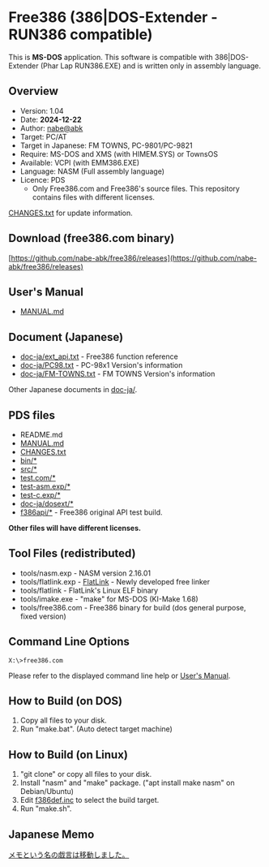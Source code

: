 # Free386 (386|DOS-Extender - RUN386 compatible)

This is **MS-DOS** application.
This software is compatible with 386|DOS-Extender (Phar Lap RUN386.EXE)
 and is written only in assembly language.

## Overview

* Version: 1.04
* Date: **2024-12-22**
* Author: [nabe@abk](https://twitter.com/nabe_abk)
* Target: PC/AT
* Target in Japanese: FM TOWNS, PC-9801/PC-9821
* Require: MS-DOS and XMS (with HIMEM.SYS) or TownsOS
* Available: VCPI (with EMM386.EXE)
* Language: NASM (Full assembly language)
* Licence: PDS
	* Only Free386.com and Free386's source files. This repository contains files with different licenses.

[CHANGES.txt](CHANGES.txt) for update information.

## Download (free386.com binary)

[https://github.com/nabe-abk/free386/releases](https://github.com/nabe-abk/free386/releases)

## User's Manual

* [MANUAL.md](MANUAL.md)

## Document (Japanese)

* [doc-ja/ext_api.txt](doc-ja/ext_api.txt)   - Free386 function reference
* [doc-ja/PC98.txt](doc-ja/PC98.txt)         - PC-98x1 Version's information
* [doc-ja/FM-TOWNS.txt](doc-ja/FM-TOWNS.txt) - FM TOWNS Version's information

Other Japanese documents in [doc-ja/](doc-ja/).

## PDS files

- README.md
- [MANUAL.md](MANUAL.md)
- [CHANGES.txt](CHANGES.txt)
- [bin/*](bin/)
- [src/*](src/)
- [test.com/*](test.com/)
- [test-asm.exp/*](test-asm.exp/)
- [test-c.exp/*](test-c.exp/)
- [doc-ja/dosext/*](doc-ja/dosext/)
- [f386api/*](f386api/) - Free386 original API test build.

**Other files will have different licenses.**

## Tool Files (redistributed)

* tools/nasm.exp     - NASM version 2.16.01
* tools/flatlink.exp - [FlatLink](https://github.com/nabe-abk/flatlink) - Newly developed free linker
* tools/flatlink     - FlatLink's Linux ELF binary
* tools/imake.exe    - "make" for MS-DOS (KI-Make 1.68)
* tools/free386.com  - Free386 binary for build (dos general purpose, fixed version)

## Command Line Options

```
X:\>free386.com
```

Please refer to the displayed command line help or [User's Manual](MANUAL.md).

## How to Build (on DOS)

1. Copy all files to your disk.
2. Run "make.bat". (Auto detect target machine)

## How to Build (on Linux)

1. "git clone" or copy all files to your disk.
2. Install "nasm" and "make" package. ("apt install make nasm" on Debian/Ubuntu)
3. Edit [f386def.inc](src/f386def.inc) to select the build target.
4. Run "make.sh".

## Japanese Memo

[メモという名の戯言は移動しました。](doc-ja/memo.md)

